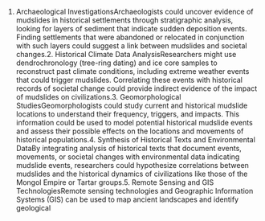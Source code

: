 1. Archaeological InvestigationsArchaeologists could uncover evidence of mudslides in historical settlements through stratigraphic analysis, looking for layers of sediment that indicate sudden deposition events. Finding settlements that were abandoned or relocated in conjunction with such layers could suggest a link between mudslides and societal changes.2. Historical Climate Data AnalysisResearchers might use dendrochronology (tree-ring dating) and ice core samples to reconstruct past climate conditions, including extreme weather events that could trigger mudslides. Correlating these events with historical records of societal change could provide indirect evidence of the impact of mudslides on civilizations.3. Geomorphological StudiesGeomorphologists could study current and historical mudslide locations to understand their frequency, triggers, and impacts. This information could be used to model potential historical mudslide events and assess their possible effects on the locations and movements of historical populations.4. Synthesis of Historical Texts and Environmental DataBy integrating analysis of historical texts that document events, movements, or societal changes with environmental data indicating mudslide events, researchers could hypothesize correlations between mudslides and the historical dynamics of civilizations like those of the Mongol Empire or Tartar groups.5. Remote Sensing and GIS TechnologiesRemote sensing technologies and Geographic Information Systems (GIS) can be used to map ancient landscapes and identify geological
